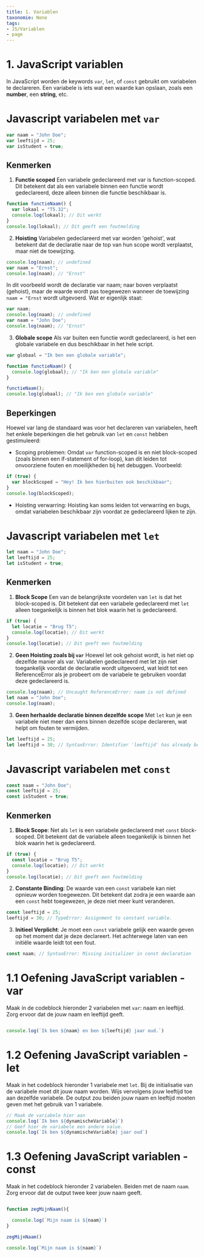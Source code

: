 ```yaml
---
title: 1. Variablen
taxonomie: None
tags:
- JS/Variablen
- page
---
```


# 1. JavaScript variablen
In JavaScript worden de keywords `var`, `let`, of `const` gebruikt om variabelen te declareren. Een variabele is iets wat een waarde kan opslaan, zoals een **number**, een **string**, etc.

# Javascript variabelen met `var`

```javascript
var naam = "John Doe";
var leeftijd = 25;
var isStudent = true;
```

## Kenmerken
1. **Functie scoped** Een variabele gedeclareerd met var is function-scoped. Dit betekent dat als een variabele binnen een functie wordt gedeclareerd, deze alleen binnen die functie beschikbaar is.

```javascript
function functieNaam() {
  var lokaal = "T5.32";
  console.log(lokaal); // Dit werkt
}
console.log(lokaal); // Dit geeft een foutmelding
```

2. **Hoisting** Variabelen gedeclareerd met var worden 'gehoist', wat betekent dat de declaratie naar de top van hun scope wordt verplaatst, maar niet de toewijzing.

```javascript
console.log(naam); // undefined
var naam = "Ernst";
console.log(naam); // "Ernst"
```

In dit voorbeeld wordt de declaratie var naam; naar boven verplaatst (gehoist), maar de waarde wordt pas toegewezen wanneer de toewijzing `naam = "Ernst` wordt uitgevoerd. Wat er eigenlijk staat:

```javascript
var naam;
console.log(naam); // undefined
var naam = "John Doe";
console.log(naam); // "Ernst"
```

3. **Globale scope**
Als var buiten een functie wordt gedeclareerd, is het een globale variabele en dus beschikbaar in het hele script.
```javascript
var globaal = "Ik ben een globale variable";

function functieNaam() {
  console.log(globaal); // "Ik ben een globale variable"
}

functieNaam();
console.log(globaal); // "Ik ben een globale variable"
```

## Beperkingen
Hoewel var lang de standaard was voor het declareren van variabelen, heeft het enkele beperkingen die het gebruik van `let` en `const` hebben gestimuleerd:
- Scoping problemen: Omdat `var` function-scoped is en niet block-scoped (zoals binnen een if-statement of for-loop), kan dit leiden tot onvoorziene fouten en moeilijkheden bij het debuggen. Voorbeeld:

```javascript
if (true) {
  var blockScoped = "Hey! Ik ben hierbuiten ook beschikbaar";
}
console.log(blockScoped); 
```
- Hoisting verwarring: Hoisting kan soms leiden tot verwarring en bugs, omdat variabelen beschikbaar zijn voordat ze gedeclareerd lijken te zijn.


# Javascript variabelen met `let`

```javascript
let naam = "John Doe";
let leeftijd = 25;
let isStudent = true;
```

## Kenmerken
1. **Block Scope** Een van de belangrijkste voordelen van `let` is dat het block-scoped is. Dit betekent dat een variabele gedeclareerd met `let` alleen toegankelijk is binnen het blok waarin het is gedeclareerd.

```javascript
if (true) {
  let locatie = "Brug T5";
  console.log(locatie); // Dit werkt
}
console.log(locatie); // Dit geeft een foutmelding
```

2. **Geen Hoisting zoals bij `var`** Hoewel let ook gehoist wordt, is het niet op dezelfde manier als var. Variabelen gedeclareerd met let zijn niet toegankelijk voordat de declaratie wordt uitgevoerd, wat leidt tot een ReferenceError als je probeert om de variabele te gebruiken voordat deze gedeclareerd is.

```javascript
console.log(naam); // Uncaught ReferenceError: naam is not defined
let naam = "John Doe";
console.log(naam);
```

3. **Geen herhaalde declaratie binnen dezelfde scope** Met `let` kun je een variabele niet meer dan eens binnen dezelfde scope declareren, wat helpt om fouten te vermijden.

```javascript
let leeftijd = 25;
let leeftijd = 30; // SyntaxError: Identifier 'leeftijd' has already been declared
```

# Javascript variabelen met `const`

```javascript
const naam = "John Doe";
const leeftijd = 25;
const isStudent = true;
```

## Kenmerken
1. **Block Scope**: Net als `let` is een variabele gedeclareerd met `const` block-scoped. Dit betekent dat de variabele alleen toegankelijk is binnen het blok waarin het is gedeclareerd.

```javascript
if (true) {
  const locatie = "Brug T5";
  console.log(locatie); // Dit werkt
}
console.log(locatie); // Dit geeft een foutmelding
```

2. **Constante Binding**: De waarde van een `const` variabele kan niet opnieuw worden toegewezen. Dit betekent dat zodra je een waarde aan een `const` hebt toegewezen, je deze niet meer kunt veranderen.

```javascript
const leeftijd = 25;
leeftijd = 30; // TypeError: Assignment to constant variable.
```

3. **Initieel Verplicht**: Je moet een `const` variabele gelijk een waarde geven op het moment dat je deze declareert. Het achterwege laten van een initiële waarde leidt tot een fout.

```javascript
const naam; // SyntaxError: Missing initializer in const declaration
```


# 1.1 Oefening JavaScript variablen - var
Maak in de codeblock hieronder 2 variabelen met `var`: naam en leeftijd. Zorg ervoor dat de jouw naam en leeftijd geeft.

```javascript runner

console.log(`Ik ben ${naam} en ben ${leeftijd} jaar oud.`)
```

# 1.2 Oefening JavaScript variablen - let
Maak in het codeblock hieronder 1 variabele met `let`. Bij de initialisatie van de variabele moet dit jouw naam worden. Wijs vervolgens jouw leeftijd toe aan dezelfde variabele. De output zou beiden jouw naam en leeftijd moeten geven met het gebruik van 1 variabele.

```javascript runner
// Maak de variabele hier aan
console.log(`Ik ben ${dynamischeVariable}`)
// Geef hier de variabele een andere value.
console.log(`Ik ben ${dynamischeVariable} jaar oud`)
```

# 1.3 Oefening JavaScript variablen - const
Maak in het codeblock hieronder 2 variabelen. Beiden met de naam `naam`. Zorg ervoor dat de output twee keer jouw naam geeft.

```javascript runner

function zegMijnNaam(){

  console.log(`Mijn naam is ${naam}`)
}

zegMijnNaam()

console.log(`Mijn naam is ${naam}`)
```